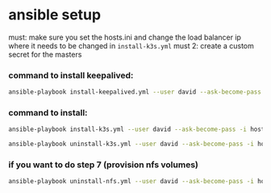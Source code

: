 # ansible setup

must: make sure you set the hosts.ini and change the load balancer ip where it needs to be changed in `install-k3s.yml`
must 2: create a custom secret for the masters

### command to install keepalived:

```bash
ansible-playbook install-keepalived.yml --user david --ask-become-pass -i hosts.ini
```

### command to install:

```bash
ansible-playbook install-k3s.yml --user david --ask-become-pass -i hosts.ini
```

```bash
ansible-playbook uninstall-k3s.yml --user david --ask-become-pass -i hosts.ini
```

### if you want to do step 7 (provision nfs volumes)

```bash
ansible-playbook uninstall-nfs.yml --user david --ask-become-pass -i hosts.ini
```
